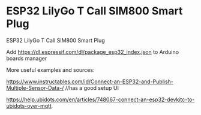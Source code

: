 # ESP32 LilyGo T Call SIM800 Smart Plug
 ESP32 LilyGo T Call SIM800 Smart Plug

Add https://dl.espressif.com/dl/package_esp32_index.json to Arduino boards manager

More useful examples and sources:

https://www.instructables.com/id/Connect-an-ESP32-and-Publish-Multiple-Sensor-Data-/ //has a good setup UI

https://help.ubidots.com/en/articles/748067-connect-an-esp32-devkitc-to-ubidots-over-mqtt 
